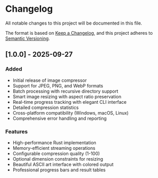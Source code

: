 # Changelog

All notable changes to this project will be documented in this file.

The format is based on [Keep a Changelog](https://keepachangelog.com/en/1.0.0/),
and this project adheres to [Semantic Versioning](https://semver.org/spec/v2.0.0.html).

## [1.0.0] - 2025-09-27

### Added
- Initial release of image compressor
- Support for JPEG, PNG, and WebP formats
- Batch processing with recursive directory support
- Smart image resizing with aspect ratio preservation
- Real-time progress tracking with elegant CLI interface
- Detailed compression statistics
- Cross-platform compatibility (Windows, macOS, Linux)
- Comprehensive error handling and reporting

### Features
- High-performance Rust implementation
- Memory-efficient streaming operations
- Configurable compression quality (1-100)
- Optional dimension constraints for resizing
- Beautiful ASCII art interface with colored output
- Professional progress bars and result tables
